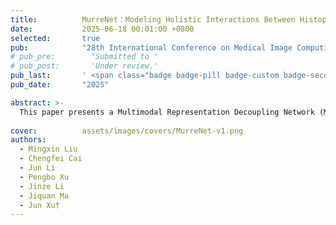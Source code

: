 ```yaml
---
title:          MurreNet：Modeling Holistic Interactions Between Histopathology and Genomic Profiles for Survival Prediction
date:           2025-06-18 00:01:00 +0800
selected:       true
pub:            "28th International Conference on Medical Image Computing and Computer Assisted Intervention (MICCAI)"
# pub_pre:        "Submitted to "
# pub_post:       'Under review.'
pub_last:       ' <span class="badge badge-pill badge-custom badge-secondary">Conference</span>'
pub_date:       "2025"

abstract: >-
  This paper presents a Multimodal Representation Decoupling Network (MurreNet) to advance cancer survival analysis. Specifically, we first propose a Multimodal Representation Decomposition (MRD) module to explicitly decompose paired input data into modality-specific and modality-shared representations, thereby reducing redundancy between modalities. Furthermore, the disentangled representations are further refined then updated through a novel training regularization strategy that imposes constraints on distributional similarity, difference, and representativeness of modality features. Finally, the augmented multimodal features are integrated into a joint representation via proposed Deep Holistic Orthogonal Fusion (DHOF) strategy. Extensive experiments conducted on six TCGA cancer cohorts demonstrate that our MurreNet achieves state-of-the-art (SOTA) performance in survival prediction.
  
cover:          assets/images/covers/MurreNet-v1.png
authors:
  - Mingxin Liu
  - Chengfei Cai
  - Jun Li
  - Pengbo Xu
  - Jinze Li
  - Jiquan Ma
  - Jun Xu†
---
```

